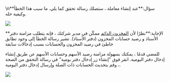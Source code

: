 \n**سؤال:**عند إنشاء معاملة ، ستصلك رسالة تحقق كما يلي. ما سبب هذا الخطأ وكيفية حله.

![](https://docs.erpnext.com/files/kh7A7Gv.png)

**الإجابة:**نظرًا لأن [المخزون الدائم](https://erpnext.com/docs/user/manual/en/stock/perpetual-inventory) ممكّن في مدير شركتك ، فإنه يتطلب مزامنة دفتر الأستاذ و رصيد حسابات المخزون (دفتر الأستاذ). تشير رسالة الخطأ إلى وجود تطابق خاطئ في رصيد المخزون والحسابات بسبب إدخالات سابقة

للمضي قدمًا ، يمكنك بسهولة مزامنة رصيد الأسهم وحسابات الأسهم عن طريق إنشاء إدخال دفتر اليومية. انقر فوق "إنشاء زر إدخال دفتر يومية" في رسالة التحقق من الصحة ، وقم بتحديث الحسابات ذات الصلة وإرسال إدخال دفتر اليومية.

![](https://docs.erpnext.com/files/dd0SQji.gif)